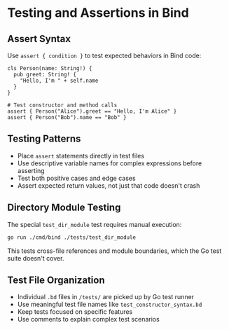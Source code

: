 # Testing and Assertions in Bind

## Assert Syntax
Use `assert { condition }` to test expected behaviors in Bind code:
```bind
cls Person(name: String!) {
  pub greet: String! {
    "Hello, I'm " + self.name
  }
}

# Test constructor and method calls
assert { Person("Alice").greet == "Hello, I'm Alice" }
assert { Person("Bob").name == "Bob" }
```

## Testing Patterns
- Place `assert` statements directly in test files
- Use descriptive variable names for complex expressions before asserting
- Test both positive cases and edge cases
- Assert expected return values, not just that code doesn't crash

## Directory Module Testing
The special `test_dir_module` test requires manual execution:
```bash
go run ./cmd/bind ./tests/test_dir_module
```
This tests cross-file references and module boundaries, which the Go test suite doesn't cover.

## Test File Organization
- Individual `.bd` files in `/tests/` are picked up by Go test runner
- Use meaningful test file names like `test_constructor_syntax.bd`
- Keep tests focused on specific features
- Use comments to explain complex test scenarios
